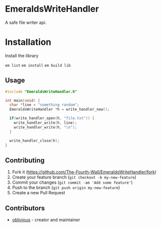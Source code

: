 # EmeraldsWriteHandler

A safe file writer api.

# Installation

Install the library

`em list`
`em install`
`em build lib`

## Usage

```c
#include "EmeraldsWriteHandler.h"

int main(void) {
  char *line = "something random";
  EmeraldsWriteHandler *h = write_handler_new();

  if(write_handler_open(h, "file.txt")) {
    write_handler_write(h, line);
    write_handler_write(h, "\n");
  }

  write_handler_close(h);
}
```

## Contributing

1. Fork it (<https://github.com/The-Fourth-Wall/EmeraldsWriteHandler/fork>)
2. Create your feature branch (`git checkout -b my-new-feature`)
3. Commit your changes (`git commit -am 'Add some feature'`)
4. Push to the branch (`git push origin my-new-feature`)
5. Create a new Pull Request

## Contributors

- [oblivious](https://github.com/Oblivious-Oblivious) - creator and maintainer
